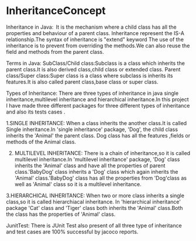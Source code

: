 # InheritanceConcept

Inheritance in Java:`
       `It is the mechanism where a child class has all the properties and behaviour of a parent class.
Inheritance represent the IS-A relationship.The syntax of inheritance is "extend" keyword The use of the 
inheritance is to prevent from overriding the methods.We can also reuse the field and methods from 
the parent class.


Terms in Java:
       SubClass/Child class:Subclass is a class which inherits the parent class.It is also derived 
class,child class or extended class.
        Parent class/Super class:Super class is a class where subclass is inherits its features.It 
is also called parent class,base class or super class.


Types of Inheritance:
         There are three types of inheritance in java single inheritance,multilevel inheritance and 
hierarchical inheritance.In this project I have made three different packages for three different 
types of inheritance and also its tests cases .

 1.SINGLE INHERITANCE:
          When a class inherits the another class.It is called Single inheritance.In 'single 
inheritance' package, 'Dog', the child class  inherits the 'Animal' the parent class. Dog class 
has all the features ,fields or methods of the Animal class.

2. MULTILEVEL INHERITANCE:
          There is a chain of inheritance,so it is called multilevel inheritance.In 'multilevel 
inheritance' package, 'Dog' class inherits the 'Animal' class and have all the properties of parent
class.'BabyDog' class inherits a 'Dog' class which again inherits the 'Animal' class.'BabyDog' class
has all the properties from 'Dog'class as well as 'Animal' class so it is a multilevel inheritance.

3.HIERARCHICAL INHERITANCE:
        When two or more class inherits a single class,so it is called hierarchiacal inheritance.
In 'hierarchical inheritance' package 'Cat' class and 'Tiger' class both inherits the 'Animal' 
class.Both the class has the properties of 'Animal' class.

JunitTest:
      There is JUnit Test also present of all three type of inheritance and test cases are 100%
successful by jacoco reports.
     

